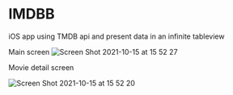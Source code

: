 # IMDBB

iOS app using TMDB api and present data in an infinite tableview

Main screen
![Screen Shot 2021-10-15 at 15 52 27](https://user-images.githubusercontent.com/49271686/137489865-d30c554e-11c9-447d-8637-11fcbd3abe18.png)


Movie detail screen

![Screen Shot 2021-10-15 at 15 52 20](https://user-images.githubusercontent.com/49271686/137489831-597ab19f-5c5d-4d84-9b35-f7ee72353441.png)
